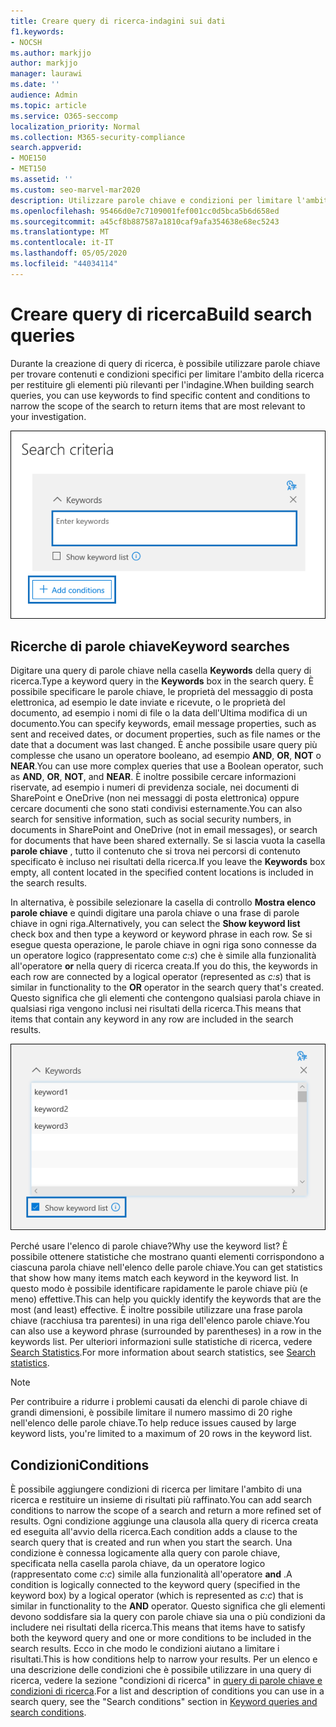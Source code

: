 ```yaml
---
title: Creare query di ricerca-indagini sui dati
f1.keywords:
- NOCSH
ms.author: markjjo
author: markjjo
manager: laurawi
ms.date: ''
audience: Admin
ms.topic: article
ms.service: O365-seccomp
localization_priority: Normal
ms.collection: M365-security-compliance
search.appverid:
- MOE150
- MET150
ms.assetid: ''
ms.custom: seo-marvel-mar2020
description: Utilizzare parole chiave e condizioni per limitare l'ambito di ricerca durante la ricerca di dati utilizzando l'analisi dei dati in Microsoft 365.
ms.openlocfilehash: 95466d0e7c7109001fef001cc0d5bca5b6d658ed
ms.sourcegitcommit: a45cf8b887587a1810caf9afa354638e68ec5243
ms.translationtype: MT
ms.contentlocale: it-IT
ms.lasthandoff: 05/05/2020
ms.locfileid: "44034114"
---
```

# <a name="build-search-queries"></a><span data-ttu-id="6d3b7-103">Creare query di ricerca</span><span class="sxs-lookup"><span data-stu-id="6d3b7-103">Build search queries</span></span>

<span data-ttu-id="6d3b7-104">Durante la creazione di query di ricerca, è possibile utilizzare parole chiave per trovare contenuti e condizioni specifici per limitare l'ambito della ricerca per restituire gli elementi più rilevanti per l'indagine.</span><span class="sxs-lookup"><span data-stu-id="6d3b7-104">When building search queries, you can use keywords to find specific content and conditions to narrow the scope of the search to return items that are most relevant to your investigation.</span></span>

![Utilizzare parole chiave e condizioni per limitare i risultati di una ricerca](../media/SearchQueryBox.png)

## <a name="keyword-searches"></a><span data-ttu-id="6d3b7-106">Ricerche di parole chiave</span><span class="sxs-lookup"><span data-stu-id="6d3b7-106">Keyword searches</span></span>

<span data-ttu-id="6d3b7-107">Digitare una query di parole chiave nella casella **Keywords** della query di ricerca.</span><span class="sxs-lookup"><span data-stu-id="6d3b7-107">Type a keyword query in the **Keywords** box in the search query.</span></span> <span data-ttu-id="6d3b7-108">È possibile specificare le parole chiave, le proprietà del messaggio di posta elettronica, ad esempio le date inviate e ricevute, o le proprietà del documento, ad esempio i nomi di file o la data dell'Ultima modifica di un documento.</span><span class="sxs-lookup"><span data-stu-id="6d3b7-108">You can specify keywords, email message properties, such as sent and received dates, or document properties, such as file names or the date that a document was last changed.</span></span> <span data-ttu-id="6d3b7-109">È anche possibile usare query più complesse che usano un operatore booleano, ad esempio **AND**, **OR**, **NOT** o **NEAR**.</span><span class="sxs-lookup"><span data-stu-id="6d3b7-109">You can use more complex queries that use a Boolean operator, such as **AND**, **OR**, **NOT**, and **NEAR**.</span></span> <span data-ttu-id="6d3b7-110">È inoltre possibile cercare informazioni riservate, ad esempio i numeri di previdenza sociale, nei documenti di SharePoint e OneDrive (non nei messaggi di posta elettronica) oppure cercare documenti che sono stati condivisi esternamente.</span><span class="sxs-lookup"><span data-stu-id="6d3b7-110">You can also search for sensitive information, such as social security numbers, in documents in SharePoint and OneDrive (not in email messages), or search for documents that have been shared externally.</span></span> <span data-ttu-id="6d3b7-111">Se si lascia vuota la casella **parole chiave** , tutto il contenuto che si trova nei percorsi di contenuto specificato è incluso nei risultati della ricerca.</span><span class="sxs-lookup"><span data-stu-id="6d3b7-111">If you leave the **Keywords** box empty, all content located in the specified content locations is included in the search results.</span></span>
    
<span data-ttu-id="6d3b7-112">In alternativa, è possibile selezionare la casella di controllo **Mostra elenco parole chiave** e quindi digitare una parola chiave o una frase di parole chiave in ogni riga.</span><span class="sxs-lookup"><span data-stu-id="6d3b7-112">Alternatively, you can select the **Show keyword list** check box and then type a keyword or keyword phrase in each row.</span></span> <span data-ttu-id="6d3b7-113">Se si esegue questa operazione, le parole chiave in ogni riga sono connesse da un operatore logico (rappresentato come *c:s*) che è simile alla funzionalità all'operatore **or** nella query di ricerca creata.</span><span class="sxs-lookup"><span data-stu-id="6d3b7-113">If you do this, the keywords in each row are connected by a logical operator (represented as *c:s*) that is similar in functionality to the **OR** operator in the search query that's created.</span></span> <span data-ttu-id="6d3b7-114">Questo significa che gli elementi che contengono qualsiasi parola chiave in qualsiasi riga vengono inclusi nei risultati della ricerca.</span><span class="sxs-lookup"><span data-stu-id="6d3b7-114">This means that items that contain any keyword in any row are included in the search results.</span></span>

![Utilizzare l'elenco di parole chiave per ottenere statistiche su ogni parola chiave nella query](../media/KeywordListSearch.png)

<span data-ttu-id="6d3b7-116">Perché usare l'elenco di parole chiave?</span><span class="sxs-lookup"><span data-stu-id="6d3b7-116">Why use the keyword list?</span></span> <span data-ttu-id="6d3b7-117">È possibile ottenere statistiche che mostrano quanti elementi corrispondono a ciascuna parola chiave nell'elenco delle parole chiave.</span><span class="sxs-lookup"><span data-stu-id="6d3b7-117">You can get statistics that show how many items match each keyword in the keyword list.</span></span> <span data-ttu-id="6d3b7-118">In questo modo è possibile identificare rapidamente le parole chiave più (e meno) effettive.</span><span class="sxs-lookup"><span data-stu-id="6d3b7-118">This can help you quickly identify the keywords that are the most (and least) effective.</span></span> <span data-ttu-id="6d3b7-119">È inoltre possibile utilizzare una frase parola chiave (racchiusa tra parentesi) in una riga dell'elenco parole chiave.</span><span class="sxs-lookup"><span data-stu-id="6d3b7-119">You can also use a keyword phrase (surrounded by parentheses) in a row in the keywords list.</span></span> <span data-ttu-id="6d3b7-120">Per ulteriori informazioni sulle statistiche di ricerca, vedere [Search Statistics](search-statistics.md).</span><span class="sxs-lookup"><span data-stu-id="6d3b7-120">For more information about search statistics, see [Search statistics](search-statistics.md).</span></span>

> [!NOTE]
> <span data-ttu-id="6d3b7-121">Per contribuire a ridurre i problemi causati da elenchi di parole chiave di grandi dimensioni, è possibile limitare il numero massimo di 20 righe nell'elenco delle parole chiave.</span><span class="sxs-lookup"><span data-stu-id="6d3b7-121">To help reduce issues caused by large keyword lists, you're limited to a maximum of 20 rows in the keyword list.</span></span>

## <a name="conditions"></a><span data-ttu-id="6d3b7-122">Condizioni</span><span class="sxs-lookup"><span data-stu-id="6d3b7-122">Conditions</span></span>
    
<span data-ttu-id="6d3b7-123">È possibile aggiungere condizioni di ricerca per limitare l'ambito di una ricerca e restituire un insieme di risultati più raffinato.</span><span class="sxs-lookup"><span data-stu-id="6d3b7-123">You can add search conditions to narrow the scope of a search and return a more refined set of results.</span></span> <span data-ttu-id="6d3b7-124">Ogni condizione aggiunge una clausola alla query di ricerca creata ed eseguita all'avvio della ricerca.</span><span class="sxs-lookup"><span data-stu-id="6d3b7-124">Each condition adds a clause to the search query that is created and run when you start the search.</span></span> <span data-ttu-id="6d3b7-125">Una condizione è connessa logicamente alla query con parole chiave, specificata nella casella parola chiave, da un operatore logico (rappresentato come *c:c*) simile alla funzionalità all'operatore **and** .</span><span class="sxs-lookup"><span data-stu-id="6d3b7-125">A condition is logically connected to the keyword query (specified in the keyword box) by a logical operator (which is represented as *c:c*) that is similar in functionality to the **AND** operator.</span></span> <span data-ttu-id="6d3b7-126">Questo significa che gli elementi devono soddisfare sia la query con parole chiave sia una o più condizioni da includere nei risultati della ricerca.</span><span class="sxs-lookup"><span data-stu-id="6d3b7-126">This means that items have to satisfy both the keyword query and one or more conditions to be included in the search results.</span></span> <span data-ttu-id="6d3b7-127">Ecco in che modo le condizioni aiutano a limitare i risultati.</span><span class="sxs-lookup"><span data-stu-id="6d3b7-127">This is how conditions help to narrow your results.</span></span> <span data-ttu-id="6d3b7-128">Per un elenco e una descrizione delle condizioni che è possibile utilizzare in una query di ricerca, vedere la sezione "condizioni di ricerca" in [query di parole chiave e condizioni di ricerca](keyword-queries-and-search-conditions.md#search-conditions).</span><span class="sxs-lookup"><span data-stu-id="6d3b7-128">For a list and description of conditions you can use in a search query, see the "Search conditions" section in [Keyword queries and search conditions](keyword-queries-and-search-conditions.md#search-conditions).</span></span>
